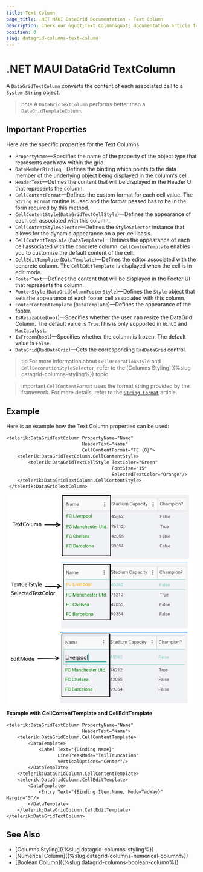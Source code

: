 ```yaml
---
title: Text Column
page_title: .NET MAUI DataGrid Documentation - Text Column
description: Check our &quot;Text Column&quot; documentation article for Telerik DataGrid for .NET MAUI.
position: 0
slug: datagrid-columns-text-column
---
```


# .NET MAUI DataGrid TextColumn

A `DataGridTextColumn` converts the content of each associated cell to a `System.String` object.

>note A `DataGridTextColumn` performs better than a `DataGridTemplateColumn`.

## Important Properties

Here are the specific properties for the Text Columns:

* `PropertyName`&mdash;Specifies the name of the property of the object type that represents each row within the grid.
* `DataMemberBinding`&mdash;Defines the binding which points to the data member of the underlying object being displayed in the column's cell.
* `HeaderText`&mdash;Defines the content that will be displayed in the Header UI that represents the column.
* `CellContentFormat`&mdash;Defines the custom format for each cell value. The `String.Format` routine is used and the format passed has to be in the form required by this method.
* `CellContentStyle`(`DataGridTextCellStyle`)&mdash;Defines the appearance of each cell associated with this column. 
* `CellContentStyleSelector`&mdash;Defines the `StyleSelector` instance that allows for the dynamic appearance on a per-cell basis.
* `CellContentTemplate` (`DataTemplate`)&mdash;Defines the appearance of each cell associated with the concrete column. `CellContenTemplate` enables you to customize the default content of the cell.
* `CellEditTemplate` (`DataTemplate`)&mdash;Defines the editor associated with the concrete column. The `CellEditTemplate` is displayed when the cell is in edit mode.
* `FooterText`&mdash;Defines the content that will be displayed in the Footer UI that represents the column.
* `FooterStyle` (`DataGridColumnFooterStyle`)&mdash;Defines the `Style` object that sets the appearance of each footer cell associated with this column.
* `FooterContentTemplate` (`DataTemplate`)&mdash;Defines the appearance of the footer.
* `IsResizable`(`bool`)&mdash;Specifies whether the user can resize the DataGrid Column. The default value is `True`.This is only supported in `WinUI` and `MacCatalyst`.
* `IsFrozen`(`bool`)&mdash;Specifies whether the column is frozen. The default value is `False`.
* `DataGrid`(`RadDataGrid`)&mdash;Gets the corresponding `RadDataGrid` control.

>tip For more information about `CellDecorationStyle` and  `CellDecorationStyleSelector`, refer to the [Columns Styling]({%slug datagrid-columns-styling%}) topic.

>important `CellContentFormat` uses the format string provided by the framework. For more details, refer to the [`String.Format`](https://docs.microsoft.com/en-us/dotnet/api/system.string.format?view=netframework-4.8) article.

## Example

Here is an example how the Text Column properties can be used:

```XAML
<telerik:DataGridTextColumn PropertyName="Name"
                            HeaderText="Name"
							CellContentFormat="FC {0}">
	<telerik:DataGridTextColumn.CellContentStyle>
    	<telerik:DataGridTextCellStyle TextColor="Green"
                                       FontSize="15"
                                       SelectedTextColor="Orange"/>
 	</telerik:DataGridTextColumn.CellContentStyle>
 </telerik:DataGridTextColumn>
```

![DataGrid Text Column](images/textcolumn-overview.png)

**Example with CellContentTemplate and CellEditTemplate**

```XAML
<telerik:DataGridTextColumn PropertyName="Name" 
							HeaderText="Name">
	<telerik:DataGridColumn.CellContentTemplate>
		<DataTemplate>
			<Label Text="{Binding Name}" 
				   LineBreakMode="TailTruncation"
				   VerticalOptions="Center"/>
		</DataTemplate>
	</telerik:DataGridColumn.CellContentTemplate>
	<telerik:DataGridColumn.CellEditTemplate>
		<DataTemplate>
			<Entry Text="{Binding Item.Name, Mode=TwoWay}" Margin="5"/>
		</DataTemplate>
	</telerik:DataGridColumn.CellEditTemplate>
</telerik:DataGridTextColumn>
```

## See Also

- [Columns Styling]({%slug datagrid-columns-styling%})
- [Numerical Column]({%slug datagrid-columns-numerical-column%})
- [Boolean Column]({%slug datagrid-columns-boolean-column%})
